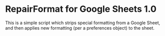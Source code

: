 # RepairFormat for Google Sheets 1.0

This is a simple script which strips special formatting from a Google Sheet, and then applies new formatting (per a preferences object) to the sheet.
